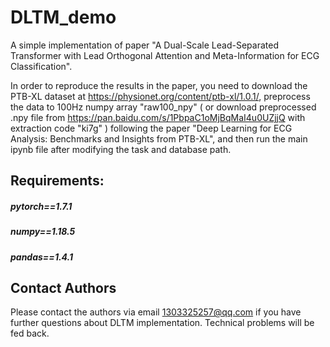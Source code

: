 # DLTM_demo
A simple implementation of paper "A Dual-Scale Lead-Separated Transformer with Lead Orthogonal Attention and Meta-Information for ECG Classification". 

In order to reproduce the results in the paper, you need to download the PTB-XL dataset at https://physionet.org/content/ptb-xl/1.0.1/, preprocess the data to 100Hz numpy array "raw100_npy" ( or download preprocessed .npy file from https://pan.baidu.com/s/1PbpaC1oMjBqMaI4u0UZjjQ with extraction code "ki7g" ) following the paper "Deep Learning for ECG Analysis: Benchmarks and Insights from PTB-XL", and then run the main ipynb file after modifying the task and database path.

## Requirements:
##### pytorch==1.7.1
##### numpy==1.18.5
##### pandas==1.4.1

## Contact Authors
Please contact the authors via email 1303325257@qq.com if you have further questions about DLTM implementation. Technical problems will be fed back.
